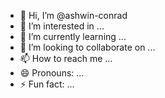 - 👋 Hi, I’m @ashwin-conrad
- 👀 I’m interested in ...
- 🌱 I’m currently learning ...
- 💞️ I’m looking to collaborate on ...
- 📫 How to reach me ...
- 😄 Pronouns: ...
- ⚡ Fun fact: ...

<!---
ashwin-conrad/ashwin-conrad is a ✨ special ✨ repository because its `README.md` (this file) appears on your GitHub profile.
You can click the Preview link to take a look at your changes.
--->
